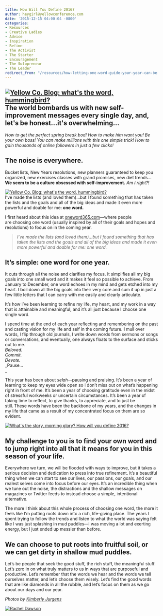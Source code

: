 ```yaml
---
title: How Will You Define 2016?
author: heygirl@yellowconference.com
date: '2015-12-15 04:00:04 -0800'
categories:
- Resources
- Creative Ladies
- Advice
- Inspiration
- Refine
- The Activist
- The Starter
- Encouragement
- The Solopreneur
- The Leader
redirect_from: "/resources/how-letting-one-word-guide-your-year-can-be-a-serious-resolution-game-changer/"
---
```


## [![Yellow Co. Blog: what's the word, hummingbird? ](http://yellowconference.com/wp-content/uploads/2015/11/She-x-Eclectic-0831-1024x683.jpg)](http://yellowconference.com/wp-content/uploads/2015/11/She-x-Eclectic-0831-1024x683.jpg)The world bombards us with new self-improvement messages every single day, and, let's be honest...it's overwhelming...

_How to get the perfect spring break bod! How to make him want you! Be your own boss! You can make millions with this one simple trick! How to gain thousands of online followers in just a few clicks!_

## The noise is everywhere.

Bucket lists, New Years resolutions, new planners guaranteed to keep you organized, new exercises classes with grand promises, new diet trends…  
**We seem to be a culture obsessed with self-improvement.** _Am I right?!_

[![Yellow Co. Blog: what's the word, hummingbird?](http://yellowconference.com/wp-content/uploads/2015/11/She-x-Eclectic-0802.jpg)](http://yellowconference.com/wp-content/uploads/2015/11/She-x-Eclectic-0802.jpg)[  
](http://yellowconference.com/wp-content/uploads/2015/12/She-x-Eclectic-0802-copy.jpg)I’ve made the lists (and loved them)...but I found something that has taken the lists and the goals and all of the big ideas and made it even more powerful and doable for me: **one word.**

I first heard about this idea at [oneword365.com](http://oneword365.com/)—where people are choosing one word (usually inspired by all of their goals and hopes and resolutions) to focus on in the coming year.

> _I’ve made the lists (and loved them)...but I found something that has taken the lists and the goals and all of the big ideas and made it even more powerful and doable for me: one word._

## It’s simple: one word for one year.

It cuts through all the noise and clarifies my focus. It simplifies all my big goals into one small word and it makes it feel so possible to achieve. From January to December, one word echoes in my mind and gets etched into my heart. I boil down all the big goals into their very core and sum it up in just a few little letters that I can carry with me easily and clearly articulate.

It’s how I’ve been learning to refine my life, my heart, and my work in a way that is attainable and meaningful, and it’s all just because I choose one single word.

I spend time at the end of each year reflecting and remembering on the past and casting vision for my life and self in the coming future. I mull over words, I flip through old journals, I write down words from sermons or songs or conversations, and eventually, one always floats to the surface and sticks out to me.  
_Beloved._  
_Commit._  
_Devote._  
_Pause...  
_

This year has been about _selah_—pausing and praising. It’s been a year of learning to keep my eyes wide open so I don’t miss out on what’s happening right in front of me. It’s been a year of choosing gratitude even in the midst of stressful workweeks or uncertain circumstances. It’s been a year of taking time to reflect, to give thanks, to appreciate, and to just be still. These words have been the backbone of my years, and the changes in my life that came as a result of my concentrated focus on them are so evident.

[![What's the story, morning glory? How will you define 2016? ](http://yellowconference.com/wp-content/uploads/2015/11/She-x-Eclectic-0834-1024x683.jpg)](http://yellowconference.com/wp-content/uploads/2015/11/She-x-Eclectic-0834-1024x683.jpg)

## **My challenge to you is to find your own word and to jump right into all that it means for you in this season of your life.**

Everywhere we turn, we will be flooded with ways to improve, but it takes a serious decision and dedication to press into true refinement. It’s a beautiful thing when we can start to see our lives, our passions, our goals, and our realest selves come into focus before our eyes. It’s an incredible thing when we tune out the noise, the distractions and the shallow messages on magazines or Twitter feeds to instead choose a simple, intentional alternative.

The more I think about this whole process of choosing one word, the more it feels like I’m putting roots down into a rich, life-giving place. The years I spent trying to follow the trends and listen to what the world was saying felt like I was just splashing in mud puddles—I was moving a lot and exerting energy, but I just ended up messier than before.

## We can choose to put roots into fruitful soil, or we can get dirty in shallow mud puddles.

Let’s be people that seek the good stuff, the rich stuff, the meaningful stuff. Let’s zero in on what truly matters to us in ways that are purposeful and productive. Let’s remember that the words we hear and the words we tell ourselves matter, and let’s choose them wisely. Let’s find the good words that are like diamonds in all the rubble, and let’s focus on them as we go about our days and our year.

_Photos by [Kimberly Jurgens](http://eclecticstateofmind.com/)_

[![Rachel Dawson](http://yellowconference.com/wp-content/uploads/2015/05/Dawson.jpg)](http://www.racheladawson.com/)
